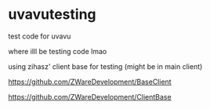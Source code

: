 # uvavutesting
test code for uvavu

where illl be testing code lmao

using zihasz' client base for testing (might be in main client)

https://github.com/ZWareDevelopment/BaseClient

https://github.com/ZWareDevelopment/ClientBase
